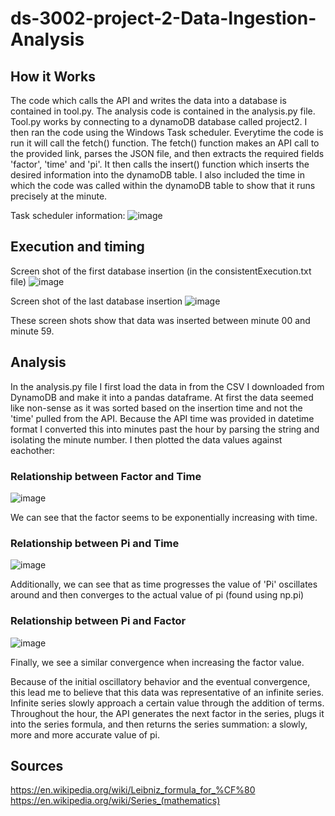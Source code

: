 # ds-3002-project-2-Data-Ingestion-Analysis

## How it Works

The code which calls the API and writes the data into a database is contained in tool.py. The analysis code is contained in the analysis.py file. Tool.py works by connecting to a dynamoDB database called project2. I then ran the code using the Windows Task scheduler. Everytime the code is run it will call the fetch() function. The fetch() function makes an API call to the provided link, parses the JSON file, and then extracts the required fields 'factor', 'time' and 'pi'. It then calls the insert() function which inserts the desired information into the dynamoDB table. I also included the time in which the code was called within the dynamoDB table to show that it runs precisely at the minute.

Task scheduler information:
![image](https://user-images.githubusercontent.com/88460223/144961097-091bcddd-b0fa-4cde-b6a9-1ec7907e94fa.png)

## Execution and timing

Screen shot of the first database insertion (in the consistentExecution.txt file)
![image](https://user-images.githubusercontent.com/88460223/144968812-7eb7532c-7cb1-48d3-bc21-36757ed4898e.png)

Screen shot of the last database insertion 
![image](https://user-images.githubusercontent.com/88460223/144968951-d1a961d9-ae2f-46c6-badb-1f436b3c9cf2.png)

These screen shots show that data was inserted between minute 00 and minute 59.

## Analysis
In the analysis.py file I first load the data in from the CSV I downloaded from DynamoDB and make it into a pandas dataframe. At first the data seemed like non-sense as it was sorted based on the insertion time and not the 'time' pulled from the API. Because the API time was provided in datetime format I converted this into minutes past the hour by parsing the string and isolating the minute number. I then plotted the data values against eachother:

### Relationship between Factor and Time
![image](https://user-images.githubusercontent.com/88460223/144967849-3a285c17-aedb-4ec9-bc6b-fc5fdc321f2b.png)

We can see that the factor seems to be exponentially increasing with time. 

### Relationship between Pi and Time
![image](https://user-images.githubusercontent.com/88460223/144968046-e313834e-220a-421b-8227-62526f344582.png)

Additionally, we can see that as time progresses the value of 'Pi' oscillates around and then converges to the actual value of pi (found using np.pi) 

### Relationship between Pi and Factor 
![image](https://user-images.githubusercontent.com/88460223/144968170-5e41d22c-e02d-4abc-b08e-3300af1a3aac.png)

Finally, we see a similar convergence when increasing the factor value.

Because of the initial oscillatory behavior and the eventual convergence, this lead me to believe that this data was representative of an infinite series. Infinite series slowly approach a certain value through the addition of terms. Throughout the hour, the API generates the next factor in the series, plugs it into the series formula, and then returns the series summation: a slowly, more and more accurate value of pi.

## Sources
https://en.wikipedia.org/wiki/Leibniz_formula_for_%CF%80
https://en.wikipedia.org/wiki/Series_(mathematics)

